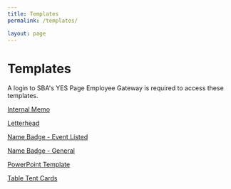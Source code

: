 ```yaml
---
title: Templates
permalink: /templates/

layout: page
---
```


# Templates

A login to SBA's YES Page Employee Gateway is required to access these templates.

<a name="internal-memo"></a>
[Internal Memo](https://sba123.sharepoint.com/offices/OMCS/Documents/Template/SBA-Memo-Template.docx)

<a name="letterhead"></a>
[Letterhead](https://sba123.sharepoint.com/offices/OMCS/Documents/Template/SBA-Letterhead-Template.docx)

<a name="name-badge-event"></a>
[Name Badge - Event Listed](https://sba123.sharepoint.com/offices/OMCS/Documents/Template/SBA-NameBadges2.pdf)

<a name="name-badge-general"></a>
[Name Badge - General](https://sba123.sharepoint.com/offices/OMCS/Documents/Template/SBA-NameBadges1.pdf)

<a name="powerpoint"></a>
[PowerPoint Template](https://sba123.sharepoint.com/offices/OMCS/Documents/Template/SBA-Table-Tent-v2.pdf)

<a name="table-tent-cards"></a>
[Table Tent Cards](https://sba123.sharepoint.com/offices/OMCS/Documents/Template/SBA-Table-Tent-v2.pdf)
